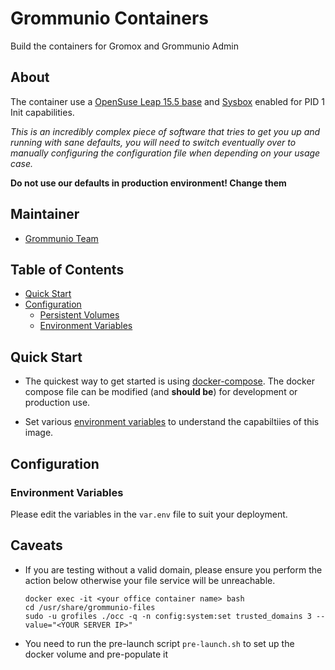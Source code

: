 # Grommunio Containers

Build the containers for Gromox and Grommunio Admin

## About

The container use a [OpenSuse Leap 15.5 base](https://hub.docker.com/r/opensuse/leap) and [Sysbox](https://github.com/nestybox/sysbox) enabled for PID 1 Init capabilities. 

*This is an incredibly complex piece of software that tries to get you up and running with sane defaults, you will need to switch eventually over to manually configuring the configuration file when depending on your usage case.* 

**Do not use our defaults in production environment! Change them** 

## Maintainer

- [Grommunio Team](https://github.com/grommunio)

## Table of Contents

- [Quick Start](#quick-start)
- [Configuration](#configuration)
    - [Persistent Volumes](#persistent-volumes)
    - [Environment Variables](#environment-variables)

## Quick Start

* The quickest way to get started is using [docker-compose](https://docs.docker.com/compose/). 
The docker compose file can be modified (and **should be**) for development or production use.

* Set various [environment variables](#environment-variables) to understand the capabiltiies of this image.

## Configuration

### Environment Variables

Please edit the variables in the `var.env` file to suit your deployment.

## Caveats
* If you are testing without a valid domain, please ensure you perform the action below otherwise your file service will be unreachable. 
  ```
  docker exec -it <your office container name> bash
  cd /usr/share/grommunio-files
  sudo -u grofiles ./occ -q -n config:system:set trusted_domains 3 --value="<YOUR SERVER IP>" 
  ```

* You need to run the pre-launch script `pre-launch.sh` to set up the docker volume and pre-populate it
